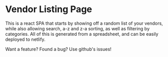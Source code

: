 # Vendor Listing Page

This is a react SPA that starts by showing off a random list of your vendors, while also allowing search, a-z and z-a sorting, as well as filtering by categories. All of this is generated from a spreadsheet, and can be easily deployed to netlify.

Want a feature? Found a bug? Use github's issues!
